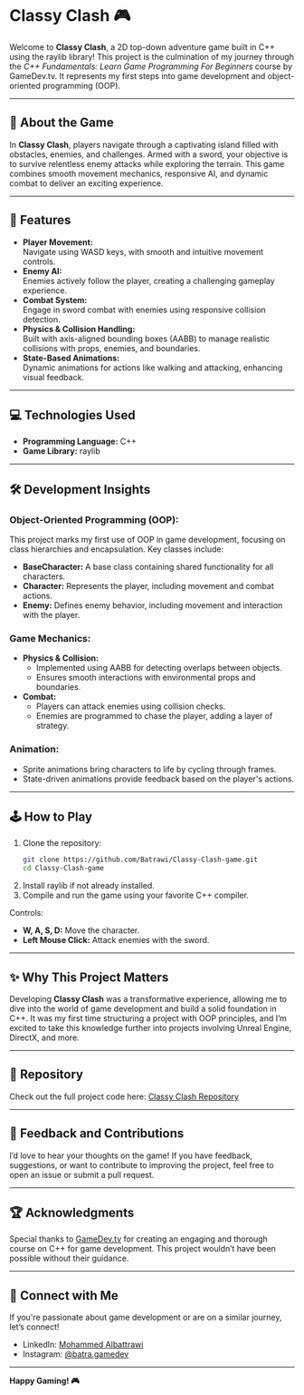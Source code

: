 
# Classy Clash 🎮  

Welcome to **Classy Clash**, a 2D top-down adventure game built in C++ using the raylib library! This project is the culmination of my journey through the *C++ Fundamentals: Learn Game Programming For Beginners* course by GameDev.tv. It represents my first steps into game development and object-oriented programming (OOP).

---

## 🚀 About the Game  

In **Classy Clash**, players navigate through a captivating island filled with obstacles, enemies, and challenges. Armed with a sword, your objective is to survive relentless enemy attacks while exploring the terrain. This game combines smooth movement mechanics, responsive AI, and dynamic combat to deliver an exciting experience.  

---

## 🎯 Features  

- **Player Movement:**  
   Navigate using WASD keys, with smooth and intuitive movement controls.  
- **Enemy AI:**  
   Enemies actively follow the player, creating a challenging gameplay experience.  
- **Combat System:**  
   Engage in sword combat with enemies using responsive collision detection.  
- **Physics & Collision Handling:**  
   Built with axis-aligned bounding boxes (AABB) to manage realistic collisions with props, enemies, and boundaries.  
- **State-Based Animations:**  
   Dynamic animations for actions like walking and attacking, enhancing visual feedback.  

---

## 💻 Technologies Used  

- **Programming Language:** C++  
- **Game Library:** raylib  

---

## 🛠️ Development Insights  

### **Object-Oriented Programming (OOP):**  
This project marks my first use of OOP in game development, focusing on class hierarchies and encapsulation. Key classes include:  
- **BaseCharacter:** A base class containing shared functionality for all characters.  
- **Character:** Represents the player, including movement and combat actions.  
- **Enemy:** Defines enemy behavior, including movement and interaction with the player.  

### **Game Mechanics:**  
- **Physics & Collision:**  
   - Implemented using AABB for detecting overlaps between objects.  
   - Ensures smooth interactions with environmental props and boundaries.  
- **Combat:**  
   - Players can attack enemies using collision checks.  
   - Enemies are programmed to chase the player, adding a layer of strategy.  

### **Animation:**  
- Sprite animations bring characters to life by cycling through frames.  
- State-driven animations provide feedback based on the player's actions.  

---

## 🕹️ How to Play  

1. Clone the repository:  
   ```bash
   git clone https://github.com/Batrawi/Classy-Clash-game.git
   cd Classy-Clash-game
   ```
2. Install raylib if not already installed.  
3. Compile and run the game using your favorite C++ compiler.  

Controls:  
- **W, A, S, D:** Move the character.  
- **Left Mouse Click:** Attack enemies with the sword.  

---

## ✨ Why This Project Matters  

Developing **Classy Clash** was a transformative experience, allowing me to dive into the world of game development and build a solid foundation in C++. It was my first time structuring a project with OOP principles, and I’m excited to take this knowledge further into projects involving Unreal Engine, DirectX, and more.

---

## 📂 Repository  

Check out the full project code here: [Classy Clash Repository](https://github.com/Batrawi/Classy-Clash-game)  

---

## 📢 Feedback and Contributions  

I’d love to hear your thoughts on the game! If you have feedback, suggestions, or want to contribute to improving the project, feel free to open an issue or submit a pull request.

---

## 🏆 Acknowledgments  

Special thanks to [GameDev.tv](https://www.gamedev.tv/) for creating an engaging and thorough course on C++ for game development. This project wouldn’t have been possible without their guidance.

---

## 🌟 Connect with Me  

If you're passionate about game development or are on a similar journey, let’s connect!  
- LinkedIn: [Mohammed Albattrawi](https://linkedin.com/in/mohammed-albattrawi)  
- Instagram: [@batra.gamedev](https://instagram.com/gamedevbatra)  

---
**Happy Gaming! 🎮**
